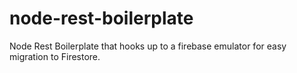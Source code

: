 # node-rest-boilerplate
Node Rest Boilerplate that hooks up to a firebase emulator for easy migration to Firestore.
